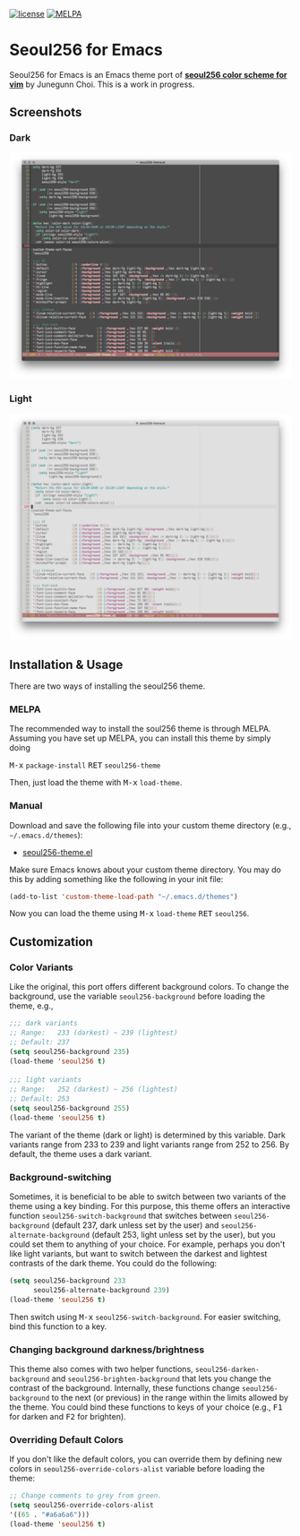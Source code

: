 [![license](https://img.shields.io/github/license/mashape/apistatus.svg?style=plastic)](https://github.com/anandpiyer/seoul256-emacs/blob/master/LICENSE) [![MELPA](https://melpa.org/packages/seoul256-theme-badge.svg)](https://melpa.org/#/seoul256-theme)
# Seoul256 for Emacs

Seoul256 for Emacs is an Emacs theme port of [**seoul256 color scheme for
vim**](https://github.com/junegunn/seoul256.vim/) by Junegunn Choi. This is a
work in progress.

## Screenshots
### Dark
![Seoul256-Emacs-Dark](seoul256-emacs-dark.png?raw=true "Dark Variant")
### Light
![Seoul256-Emacs-Light](seoul256-emacs-light.png?raw=true "Light Variant")

## Installation & Usage
There are two ways of installing the seoul256 theme.

### MELPA
The recommended way to install the soul256 theme is through MELPA. Assuming you
have set up MELPA, you can install this theme by simply doing

<kbd>M-x</kbd> `package-install` <kbd>RET</kbd> `seoul256-theme`

Then, just load the theme with <kbd>M-x</kbd> `load-theme`.

### Manual
Download and save the following file into your custom theme directory (e.g.,
`~/.emacs.d/themes`):

* [seoul256-theme.el](https://raw.githubusercontent.com/anandpiyer/seoul256-emacs/master/seoul256-theme.el)

Make sure Emacs knows about your custom theme directory. You may do this by
adding something like the following in your init file:

```el
(add-to-list 'custom-theme-load-path "~/.emacs.d/themes")
```

Now you can load the theme using <kbd>M-x</kbd> `load-theme` <kbd>RET</kbd>
`seoul256`.

## Customization
### Color Variants
Like the original, this port offers different background colors. To change the
background, use the variable `seoul256-background` before loading the theme,
e.g.,

```el
;;; dark variants
;; Range:   233 (darkest) ~ 239 (lightest)
;; Default: 237
(setq seoul256-background 235)
(load-theme 'seoul256 t)

;;; light variants
;; Range:   252 (darkest) ~ 256 (lightest)
;; Default: 253
(setq seoul256-background 255)
(load-theme 'seoul256 t)
```
The variant of the theme (dark or light) is determined by this variable. Dark
variants range from 233 to 239 and light variants range from 252 to 256. By
default, the theme uses a dark variant.

### Background-switching
Sometimes, it is beneficial to be able to switch between two variants of the
theme using a key binding. For this purpose, this theme offers an interactive
function `seoul256-switch-background` that switches between
`seoul256-background` (default 237, dark unless set by the user) and
`seoul256-alternate-background` (default 253, light unless set by the user), but
you could set them to anything of your choice. For example, perhaps you don't
like light variants, but want to switch between the darkest and lightest
contrasts of the dark theme. You could do the following:

```el
(setq seoul256-background 233
      seoul256-alternate-background 239)
(load-theme 'seoul256 t)
```

Then switch using <kbd>M-x</kbd> `seoul256-switch-background`. For easier
switching, bind this function to a key.

### Changing background darkness/brightness
This theme also comes with two helper functions, `seoul256-darken-background`
and `seoul256-brighten-background` that lets you change the contrast of the
background. Internally, these functions change `seoul256-background` to the next
(or previous) in the range within the limits allowed by the theme. You could
bind these functions to keys of your choice (e.g., <kbd>F1</kbd> for
darken and <kbd>F2</kbd> for brighten).

### Overriding Default Colors
If you don't like the default colors, you can override them by defining new
colors in `seoul256-override-colors-alist` variable before loading the theme:

```el
;; Change comments to grey from green.
(setq seoul256-override-colors-alist
'((65 . "#a6a6a6")))
(load-theme 'seoul256 t)
```

